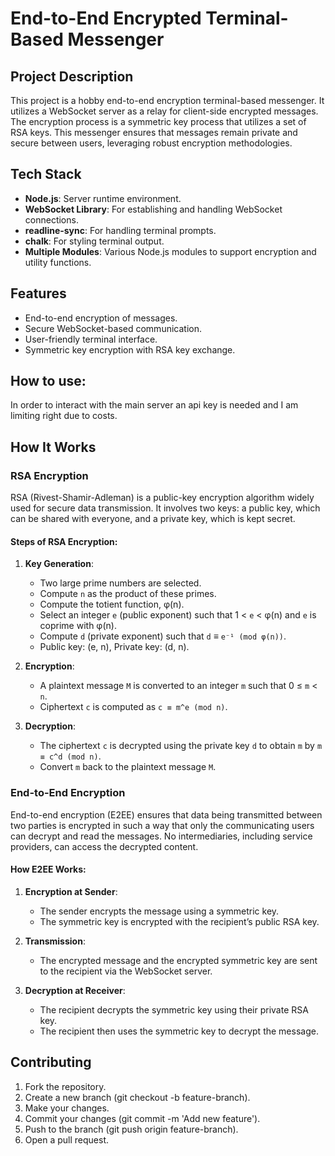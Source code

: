 # End-to-End Encrypted Terminal-Based Messenger

## Project Description

This project is a hobby end-to-end encryption terminal-based messenger. It utilizes a WebSocket server as a relay for client-side encrypted messages. The encryption process is a symmetric key process that utilizes a set of RSA keys. This messenger ensures that messages remain private and secure between users, leveraging robust encryption methodologies.

## Tech Stack

- **Node.js**: Server runtime environment.
- **WebSocket Library**: For establishing and handling WebSocket connections.
- **readline-sync**: For handling terminal prompts.
- **chalk**: For styling terminal output.
- **Multiple Modules**: Various Node.js modules to support encryption and utility functions.

## Features

- End-to-end encryption of messages.
- Secure WebSocket-based communication.
- User-friendly terminal interface.
- Symmetric key encryption with RSA key exchange.

## How to use: 

In order to interact with the main server an api key is needed and I am limiting right due to costs.

## How It Works

### RSA Encryption

RSA (Rivest-Shamir-Adleman) is a public-key encryption algorithm widely used for secure data transmission. It involves two keys: a public key, which can be shared with everyone, and a private key, which is kept secret.

#### Steps of RSA Encryption:

1. **Key Generation**:
   - Two large prime numbers are selected.
   - Compute `n` as the product of these primes.
   - Compute the totient function, φ(n).
   - Select an integer `e` (public exponent) such that 1 < `e` < φ(n) and `e` is coprime with φ(n).
   - Compute `d` (private exponent) such that `d` ≡ `e⁻¹ (mod φ(n))`.
   - Public key: (e, n), Private key: (d, n).

2. **Encryption**:
   - A plaintext message `M` is converted to an integer `m` such that 0 ≤ `m` < `n`.
   - Ciphertext `c` is computed as `c ≡ m^e (mod n)`.

3. **Decryption**:
   - The ciphertext `c` is decrypted using the private key `d` to obtain `m` by `m ≡ c^d (mod n)`.
   - Convert `m` back to the plaintext message `M`.

### End-to-End Encryption

End-to-end encryption (E2EE) ensures that data being transmitted between two parties is encrypted in such a way that only the communicating users can decrypt and read the messages. No intermediaries, including service providers, can access the decrypted content.

#### How E2EE Works:

1. **Encryption at Sender**:
   - The sender encrypts the message using a symmetric key.
   - The symmetric key is encrypted with the recipient’s public RSA key.

2. **Transmission**:
   - The encrypted message and the encrypted symmetric key are sent to the recipient via the WebSocket server.

3. **Decryption at Receiver**:
   - The recipient decrypts the symmetric key using their private RSA key.
   - The recipient then uses the symmetric key to decrypt the message.

## Contributing
1. Fork the repository.
2. Create a new branch (git checkout -b feature-branch).
3. Make your changes.
4. Commit your changes (git commit -m 'Add new feature').
5. Push to the branch (git push origin feature-branch).
6. Open a pull request.
